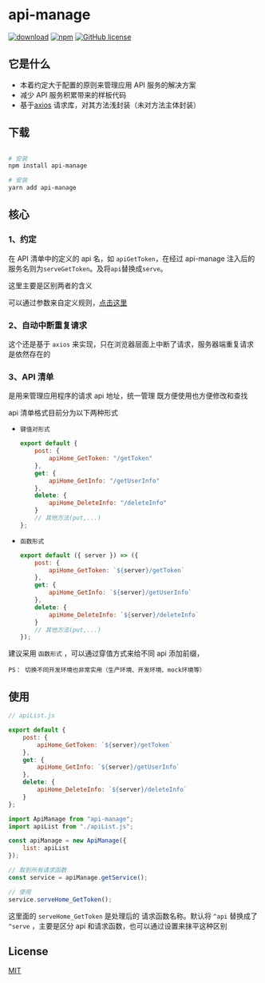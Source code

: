 # api-manage

[![download](https://img.shields.io/npm/dm/api-manage.svg)](https://www.npmjs.com/search?q=api-manage)
[![npm](https://img.shields.io/npm/v/api-manage.svg)](https://www.npmjs.com/search?q=api-manage)
[![GitHub license](https://img.shields.io/badge/license-MIT-blue.svg)](https://github.com/zhouzuchuan/data-mock/master/LICENSE)

## 它是什么

-   本着约定大于配置的原则来管理应用 API 服务的解决方案
-   减少 API 服务积累带来的样板代码
-   基于[axios](https://github.com/axios/axios) 请求库，对其方法浅封装（未对方法主体封装）

## 下载

```bash

# 安装
npm install api-manage

# 安装
yarn add api-manage

```

## 核心

### 1、约定

在 API 清单中的定义的 api 名，如 `apiGetToken`，在经过 api-manage 注入后的服务名则为`serveGetToken`。及将`api`替换成`serve`。

这里主要是区别两者的含义

可以通过参数来自定义规则，[点击这里](/api?id=matchstr)

### 2、自动中断重复请求

这个还是基于 `axios` 来实现，只在浏览器层面上中断了请求，服务器端重复请求是依然存在的

### 3、API 清单

是用来管理应用程序的请求 api 地址，统一管理 既方便使用也方便修改和查找

api 清单格式目前分为以下两种形式

-   `键值对形式`

    ```js
    export default {
        post: {
            apiHome_GetToken: "/getToken"
        },
        get: {
            apiHome_GetInfo: "/getUserInfo"
        },
        delete: {
            apiHome_DeleteInfo: "/deleteInfo"
        }
        // 其他方法(put,...)
    };
    ```

-   `函数形式`

    ```js
    export default ({ server }) => ({
        post: {
            apiHome_GetToken: `${server}/getToken`
        },
        get: {
            apiHome_GetInfo: `${server}/getUserInfo`
        },
        delete: {
            apiHome_DeleteInfo: `${server}/deleteInfo`
        }
        // 其他方法(put,...)
    });
    ```

建议采用 `函数形式` ，可以通过穿值方式来给不同 api 添加前缀，

```
PS： 切换不同开发环境也非常实用（生产环境、开发环境、mock环境等）
```

## 使用

```js
// apiList.js

export default {
    post: {
        apiHome_GetToken: `${server}/getToken`
    },
    get: {
        apiHome_GetInfo: `${server}/getUserInfo`
    },
    delete: {
        apiHome_DeleteInfo: `${server}/deleteInfo`
    }
};
```

```js
import ApiManage from "api-manage";
import apiList from "./apiList.js";

const apiManage = new ApiManage({
    list: apiList
});

// 取到所有请求函数
const service = apiManage.getService();

// 使用
service.serveHome_GetToken();
```

这里面的 `serveHome_GetToken` 是处理后的 请求函数名称。默认将 `^api` 替换成了 `^serve` ，主要是区分 api 和请求函数，也可以通过设置来抹平这种区别

## License

[MIT](https://tldrlegal.com/license/mit-license)
